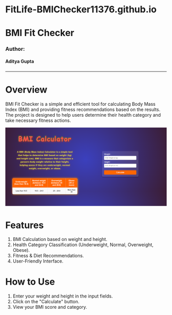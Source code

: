 # FitLife-BMIChecker11376.github.io
<h1 style="{font-size:20px}">BMI Fit Checker</h1>
<h3>Author:<h4>Aditya Gupta</h4><h3></h3>
<hr>
<h1>Overview</h1>
<p>BMI Fit Checker is a simple and efficient tool for calculating Body Mass Index (BMI) and providing fitness recommendations based on the results. The project is designed to help users determine their health category and take necessary fitness actions.</p>
<img src="bmiFitChecker.png" alt="bmiFitChecker-Image">
<h1>Features</h1>
<ol type="circle">
  <li>BMI Calculation based on weight and height.</li>
  <li>Health Category Classification (Underweight, Normal, Overweight, Obese).</li>
  <li>Fitness & Diet Recommendations.</li>
  <li>User-Friendly Interface.</li>
</ol>
<h1>How to Use</h1>
<ol type="circle">
  <li>Enter your weight and height in the input fields.</li>
  <li>Click on the "Calculate" button.</li>
  <li>View your BMI score and category.</li>
</ol>

